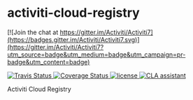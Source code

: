 # activiti-cloud-registry
[![Join the chat at https://gitter.im/Activiti/Activiti7](https://badges.gitter.im/Activiti/Activiti7.svg)](https://gitter.im/Activiti/Activiti7?utm_source=badge&utm_medium=badge&utm_campaign=pr-badge&utm_content=badge)
<p>
  <a title='Build Status Travis' href="https://travis-ci.org/Activiti/activiti-cloud-registry">
    <img src='https://travis-ci.org/Activiti/activiti-cloud-registry.svg?branch=master'  alt='Travis Status' />
  </a>
  <a href='https://codecov.io/gh/Activiti/activiti-cloud-registry'>
    <img src='http://img.shields.io/codecov/c/github/Activiti/activiti-cloud-registry/master.svg?maxAge=86400' alt='Coverage Status' />
  </a>
  <a href='https://github.com/Activiti/activiti-cloud-registry/blob/master/LICENSE.txt'>
       <img src='https://img.shields.io/hexpm/l/plug.svg' alt='license' />
  </a>
  <a href="https://cla-assistant.io/Activiti/activiti-cloud-registry"><img src="https://cla-assistant.io/readme/badge/Activiti/activiti-cloud-registry" alt="CLA assistant" /></a>
</p>
Activiti Cloud Registry
